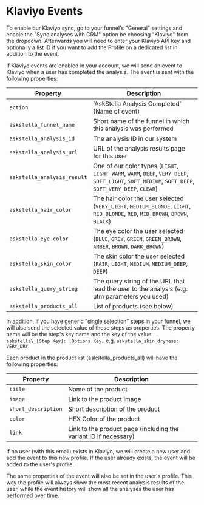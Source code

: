 # Klaviyo Events

To enable our Klaviyo sync, go to your funnel's "General" settings and enable the "Sync analyses with CRM" option be choosing "Klaviyo" from the dropdown. Afterwards you will need to enter your Klaviyo API key and optionally a list ID if you want to add the Profile on a dedicated list in addition to the event.

If Klaviyo events are enabled in your account, we will send an event to Klaviyo when a user has completed the analysis. The event is sent with the following properties:

| Property                    | Description                                                                                                                                      |
| --------------------------- | ------------------------------------------------------------------------------------------------------------------------------------------------ |
| `action`                    | 'AskStella Analysis Completed' (Name of event)                                                                                                   |
| `askstella_funnel_name`     | Short name of the funnel in which this analysis was performed                                                                                    |
| `askstella_analysis_id`     | The analysis ID in our system                                                                                                                    |
| `askstella_analysis_url`    | URL of the analysis results page for this user                                                                                                   |
| `askstella_analysis_result` | One of our color types (`LIGHT`, `LIGHT_WARM`, `WARM`, `DEEP`, `VERY_DEEP`, `SOFT_LIGHT`, `SOFT_MEDIUM`, `SOFT_DEEP`, `SOFT_VERY_DEEP`, `CLEAR`) |
| `askstella_hair_color`      | The hair color the user selected (`VERY_LIGHT`, `MEDIUM_BLONDE`, `LIGHT`, `RED_BLONDE`, `RED`, `MID_BROWN`, `BROWN`, `BLACK`)                    |
| `askstella_eye_color`       | The eye color the user selected (`BLUE`, `GREY`, `GREEN`, `GREEN_BROWN`, `AMBER`, `BROWN`, `DARK_BROWN`)                                         |
| `askstella_skin_color`      | The skin color the user selected (`FAIR`, `LIGHT`, `MEDIUM`, `MEDIUM_DEEP`, `DEEP`)                                                              |
| `askstella_query_string`    | The query string of the URL that lead the user to the analysis (e.g. utm parameters you used)                                                    |
| `askstella_products_all`    | List of products (see below)                                                                                                                     |

In addition, if you have generic "single selection" steps in your funnel, we will also send the selected value of these steps as properties. The property name will be the step's key name and the key of the value:
`askstella\_[Step Key]: [Options Key]`
e.g. `askstella_skin_dryness: VERY_DRY`

Each product in the product list (askstella_products_all) will have the following properties:

| Property            | Description                                                      |
| ------------------- | ---------------------------------------------------------------- |
| `title`             | Name of the product                                              |
| `image`             | Link to the product image                                        |
| `short_description` | Short description of the product                                 |
| `color`             | HEX Color of the product                                         |
| `link`              | Link to the product page (including the variant ID if necessary) |

If no user (with this email) exists in Klaviyo, we will create a new user and add the event to this new profile. If the user already exists, the event will be added to the user's profile.

The same properties of the event will also be set in the user's profile. This way the profile will always show the most recent analysis results of the user, while the event history will show all the analyses the user has performed over time.
